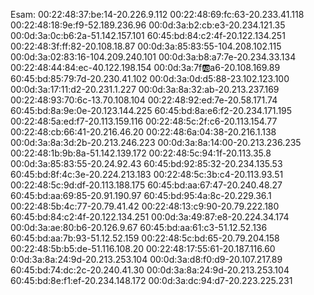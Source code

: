 Esam: 
00:22:48:37:be:14-20.226.9.112
00:22:48:69:fc:63-20.233.41.118
00:22:48:18:9e:f9-52.189.236.96
00:0d:3a:b2:cb:e3-20.234.121.35
00:0d:3a:0c:b6:2a-51.142.157.101
60:45:bd:84:c2:4f-20.122.134.251
00:22:48:3f:ff:82-20.108.18.87
00:0d:3a:85:83:55-104.208.102.115
00:0d:3a:02:83:16-104.209.240.101
00:0d:3a:b8:a7:7e-20.234.33.134
00:22:48:44:84:ec-40.122.198.154
00:0d:3a:7f:ab:a6-20.108.169.89
60:45:bd:85:79:7d-20.230.41.102
00:0d:3a:0d:d5:88-23.102.123.100
00:0d:3a:17:11:d2-20.231.1.227
00:0d:3a:8a:32:ab-20.213.237.169
00:22:48:93:70:6c-13.70.108.104
00:22:48:92:ed:7e-20.58.171.74
60:45:bd:8a:9e:0e-20.123.144.225
60:45:bd:8a:e6:f2-20.234.171.195 
00:22:48:5a:ed:f7-20.113.159.116
00:22:48:5c:2f:c6-20.113.154.77
00:22:48:cb:66:41-20.216.46.20
00:22:48:6a:04:38-20.216.1.138
00:0d:3a:8a:3d:2b-20.213.246.223
00:0d:3a:8a:14:00-20.213.236.235
00:22:48:1b:9b:8a-51.142.139.172
00:22:48:5c:94:1f-20.113.35.8
00:0d:3a:85:83:55-20.24.92.43
60:45:bd:92:85:32-20.234.135.53
60:45:bd:8f:4c:3e-20.224.213.183
00:22:48:5c:3b:c4-20.113.93.51
00:22:48:5c:9d:df-20.113.188.175
60:45:bd:aa:67:47-20.240.48.27
60:45:bd:aa:69:85-20.91.190.97
60:45:bd:95:4a:8c-20.229.36.1
00:22:48:5b:4c:77-20.79.41.42
00:22:48:13:c9:90-20.79.222.180
60:45:bd:84:c2:4f-20.122.134.251
00:0d:3a:49:87:e8-20.224.34.174
00:0d:3a:ae:80:b6-20.126.9.67
60:45:bd:aa:61:c3-51.12.52.136
60:45:bd:aa:7b:93-51.12.52.159
00:22:48:5c:bd:65-20.79.204.158
00:22:48:5b:b5:de-51.116.108.20
00:22:48:17:55:61-20.187.116.60
0:0d:3a:8a:24:9d-20.213.253.104
00:0d:3a:d8:f0:d9-20.107.217.89
60:45:bd:74:dc:2c-20.240.41.30
00:0d:3a:8a:24:9d-20.213.253.104 
60:45:bd:8e:f1:ef-20.234.148.172
00:0d:3a:dc:94:d7-20.223.225.231

